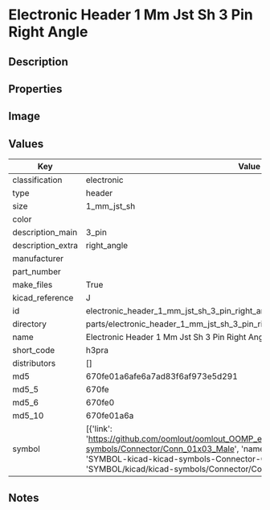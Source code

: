 # Electronic Header 1 Mm Jst Sh 3 Pin Right Angle

## Description

## Properties


## Image


## Values

| Key | Value |
| --- | --- |
| classification | electronic |
| type | header |
| size | 1_mm_jst_sh |
| color |  |
| description_main | 3_pin |
| description_extra | right_angle |
| manufacturer |  |
| part_number |  |
| make_files | True |
| kicad_reference | J |
| id | electronic_header_1_mm_jst_sh_3_pin_right_angle |
| directory | parts/electronic_header_1_mm_jst_sh_3_pin_right_angle |
| name | Electronic Header 1 Mm Jst Sh 3 Pin Right Angle |
| short_code | h3pra |
| distributors | [] |
| md5 | 670fe01a6afe6a7ad83f6af973e5d291 |
| md5_5 | 670fe |
| md5_6 | 670fe0 |
| md5_10 | 670fe01a6a |
| symbol | [{'link': 'https://github.com/oomlout/oomlout_OOMP_eda_V2/tree/main/SYMBOL/kicad/kicad-symbols/Connector/Conn_01x03_Male', 'name': 'Connector : Conn_01x03_Male', 'id': 'SYMBOL-kicad-kicad-symbols-Connector-Conn_01x03_Male', 'directory': 'SYMBOL/kicad/kicad-symbols/Connector/Conn_01x03_Male/'}] |

## Notes

